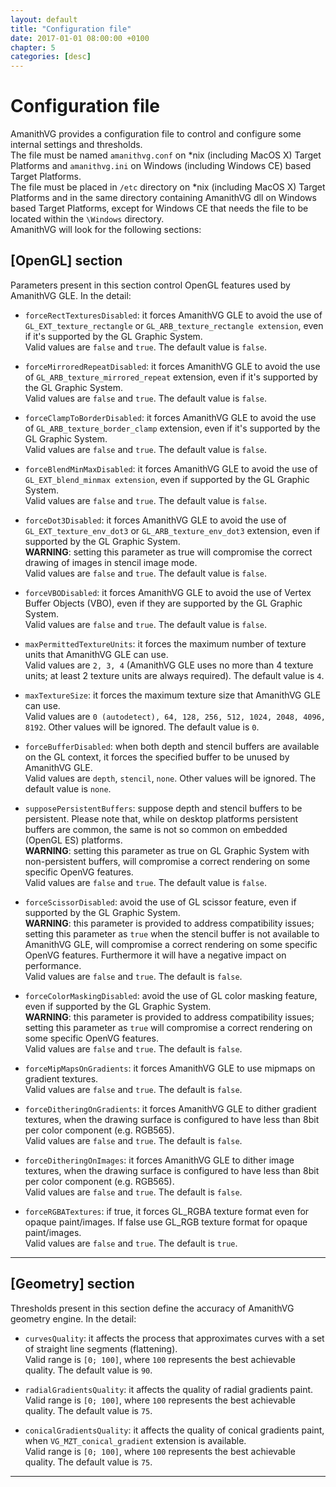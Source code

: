 ```yaml
---
layout: default
title: "Configuration file"
date: 2017-01-01 08:00:00 +0100
chapter: 5
categories: [desc]
---
```


# Configuration file

AmanithVG provides a configuration file to control and configure some internal settings and thresholds.<br/>
The file must be named `amanithvg.conf` on *nix (including MacOS X) Target Platforms and `amanithvg.ini` on Windows (including Windows CE) based Target Platforms.<br/>
The file must be placed in `/etc` directory on *nix (including MacOS X) Target Platforms and in the same directory containing AmanithVG dll on Windows based Target Platforms, except for Windows CE that needs the file to be located within the `\Windows` directory.<br/>
AmanithVG will look for the following sections:

## [OpenGL] section

Parameters present in this section control OpenGL features used by AmanithVG GLE. In the detail:

 * `forceRectTexturesDisabled`: it forces AmanithVG GLE to avoid the use of `GL_EXT_texture_rectangle` or `GL_ARB_texture_rectangle extension`, even if it's supported by the GL Graphic System.<br/>
 Valid values are `false` and `true`. The default value is `false`.

 * `forceMirroredRepeatDisabled`: it forces AmanithVG GLE to avoid the use of `GL_ARB_texture_mirrored_repeat` extension, even if it's supported by the GL Graphic System.<br/>
 Valid values are `false` and `true`. The default value is `false`.

 * `forceClampToBorderDisabled`: it forces AmanithVG GLE to avoid the use of `GL_ARB_texture_border_clamp` extension, even if it's supported by the GL Graphic System.<br/>
 Valid values are `false` and `true`. The default value is `false`.

 * `forceBlendMinMaxDisabled`: it forces AmanithVG GLE to avoid the use of `GL_EXT_blend_minmax extension`, even if supported by the GL Graphic System.<br/>
 Valid values are `false` and `true`. The default value is `false`.

 * `forceDot3Disabled`: it forces AmanithVG GLE to avoid the use of `GL_EXT_texture_env_dot3` or `GL_ARB_texture_env_dot3` extension, even if supported by the GL Graphic System.<br/>
 **WARNING**: setting this parameter as true will compromise the correct drawing of images in stencil image mode.<br/>
 Valid values are `false` and `true`. The default value is `false`.

 * `forceVBODisabled`: it forces AmanithVG GLE to avoid the use of Vertex Buffer Objects (VBO), even if they are supported by the GL Graphic System.<br/>
 Valid values are `false` and `true`. The default value is `false`.

 * `maxPermittedTextureUnits`: it forces the maximum number of texture units that AmanithVG GLE can use.<br/>
 Valid values are `2, 3, 4` (AmanithVG GLE uses no more than 4 texture units; at least 2 texture units are always required). The default value is `4`.

 * `maxTextureSize`: it forces the maximum texture size that AmanithVG GLE can use.<br/>
 Valid values are `0 (autodetect), 64, 128, 256, 512, 1024, 2048, 4096, 8192`. Other values will be ignored. The default value is `0`.

 * `forceBufferDisabled`: when both depth and stencil buffers are available on the GL context, it forces the specified buffer to be unused by AmanithVG GLE.<br/>
 Valid values are `depth`, `stencil`, `none`. Other values will be ignored. The default value is `none`.

 * `supposePersistentBuffers`: suppose depth and stencil buffers to be persistent. Please note that, while on desktop platforms persistent buffers are common, the same is not so common on embedded (OpenGL ES) platforms.<br/>
 **WARNING**: setting this parameter as true on GL Graphic System with non-persistent buffers, will compromise a correct rendering on some specific OpenVG features.<br/>
 Valid values are `false` and `true`. The default value is `false`.

 * `forceScissorDisabled`: avoid the use of GL scissor feature, even if supported by the GL Graphic System.<br/> **WARNING**: this parameter is provided to address compatibility issues; setting this parameter as `true` when the stencil buffer is not available to AmanithVG GLE, will compromise a correct rendering on some specific OpenVG features. Furthermore it will have a negative impact on performance.<br/>
 Valid values are `false` and `true`. The default is `false`.

 * `forceColorMaskingDisabled`: avoid the use of GL color masking feature, even if supported by the GL Graphic System.<br/> **WARNING**: this parameter is provided to address compatibility issues; setting this parameter as `true` will compromise a correct rendering on some specific OpenVG features.<br/>
 Valid values are `false` and `true`. The default is `false`.

 * `forceMipMapsOnGradients`: it forces AmanithVG GLE to use mipmaps on gradient textures.<br/>
 Valid values are `false` and `true`. The default is `false`.

 * `forceDitheringOnGradients`: it forces AmanithVG GLE to dither gradient textures, when the drawing surface is configured to have less than 8bit per color component (e.g. RGB565).<br/>
 Valid values are `false` and `true`. The default is `false`.

 * `forceDitheringOnImages`: it forces AmanithVG GLE to dither image textures, when the drawing surface is configured to have less than 8bit per color component (e.g. RGB565).<br/>
 Valid values are `false` and `true`. The default is `false`.

 * `forceRGBATextures`: if true, it forces GL\_RGBA texture format even for opaque paint/images. If false use GL_RGB texture format for opaque paint/images.<br/>
 Valid values are `false` and `true`. The default is `true`.

---

## [Geometry] section

Thresholds present in this section define the accuracy of AmanithVG geometry engine. In the detail:

 * `curvesQuality`: it affects the process that approximates curves with a set of straight line segments (flattening).<br/>
 Valid range is `[0; 100]`, where `100` represents the best achievable quality. The default value is `90`.

 * `radialGradientsQuality`: it affects the quality of radial gradients paint.<br/>
 Valid range is `[0; 100]`, where `100` represents the best achievable quality. The default value is `75`.

 * `conicalGradientsQuality`: it affects the quality of conical gradients paint, when `VG_MZT_conical_gradient` extension is available.<br/>
 Valid range is `[0; 100]`, where `100` represents the best achievable quality. The default value is `75`.

---
